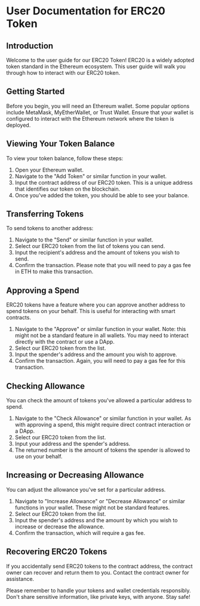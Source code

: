 # User Documentation for ERC20 Token

## Introduction

Welcome to the user guide for our ERC20 Token! ERC20 is a widely adopted token standard in the Ethereum ecosystem. This user guide will walk you through how to interact with our ERC20 token.

## Getting Started

Before you begin, you will need an Ethereum wallet. Some popular options include MetaMask, MyEtherWallet, or Trust Wallet. Ensure that your wallet is configured to interact with the Ethereum network where the token is deployed.

## Viewing Your Token Balance

To view your token balance, follow these steps:

1. Open your Ethereum wallet.
2. Navigate to the "Add Token" or similar function in your wallet.
3. Input the contract address of our ERC20 token. This is a unique address that identifies our token on the blockchain.
4. Once you've added the token, you should be able to see your balance.

## Transferring Tokens

To send tokens to another address:

1. Navigate to the "Send" or similar function in your wallet.
2. Select our ERC20 token from the list of tokens you can send.
3. Input the recipient's address and the amount of tokens you wish to send.
4. Confirm the transaction. Please note that you will need to pay a gas fee in ETH to make this transaction.

## Approving a Spend

ERC20 tokens have a feature where you can approve another address to spend tokens on your behalf. This is useful for interacting with smart contracts.

1. Navigate to the "Approve" or similar function in your wallet. Note: this might not be a standard feature in all wallets. You may need to interact directly with the contract or use a DApp.
2. Select our ERC20 token from the list.
3. Input the spender's address and the amount you wish to approve.
4. Confirm the transaction. Again, you will need to pay a gas fee for this transaction.

## Checking Allowance

You can check the amount of tokens you've allowed a particular address to spend.

1. Navigate to the "Check Allowance" or similar function in your wallet. As with approving a spend, this might require direct contract interaction or a DApp.
2. Select our ERC20 token from the list.
3. Input your address and the spender's address.
4. The returned number is the amount of tokens the spender is allowed to use on your behalf.

## Increasing or Decreasing Allowance

You can adjust the allowance you've set for a particular address.

1. Navigate to "Increase Allowance" or "Decrease Allowance" or similar functions in your wallet. These might not be standard features.
2. Select our ERC20 token from the list.
3. Input the spender's address and the amount by which you wish to increase or decrease the allowance.
4. Confirm the transaction, which will require a gas fee.

## Recovering ERC20 Tokens

If you accidentally send ERC20 tokens to the contract address, the contract owner can recover and return them to you. Contact the contract owner for assistance.

Please remember to handle your tokens and wallet credentials responsibly. Don't share sensitive information, like private keys, with anyone. Stay safe!
